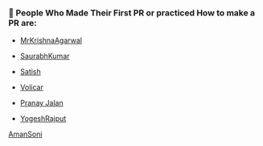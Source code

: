 <h3> 🌟 People Who Made Their First PR or practiced How to make a PR are: </h3>

- [MrKrishnaAgarwal](https://github.com/MrKrishnaAgarwal)
- [SaurabhKumar](https://github.com/Raj-saurabh)
- [Satish](https://github.com/GitSatishGarg)

- [Volicar](https://github.com/volicar)
- [Pranay Jalan](https://github.com/pranayjalan254)
- [YogeshRajput](https://github.com/yogeshrajput335)

[AmanSoni](https://github.com/computerwala)

<!---  [YourName](https://github.com/YourGitHubUsername) -->
<!--- Please follow the same format as above and add your name to the list on the next line. -->
